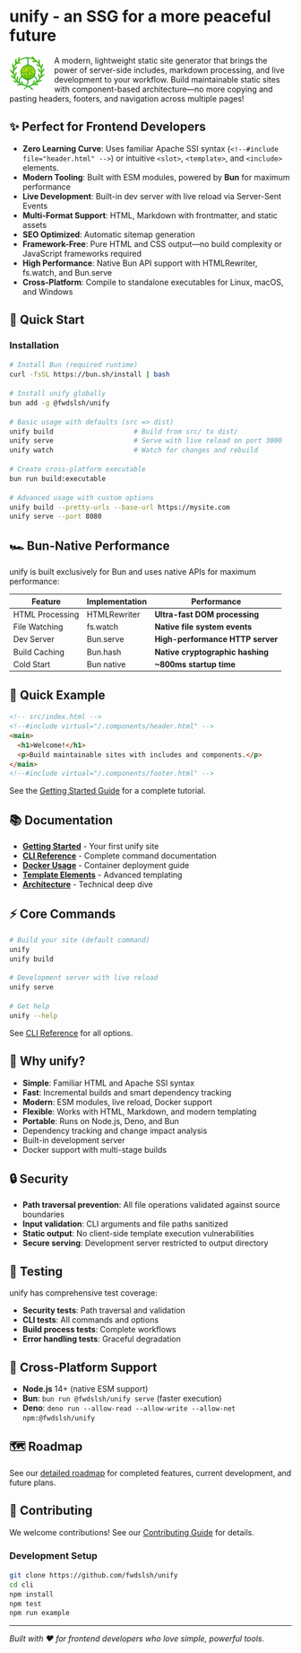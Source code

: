 # unify - an SSG for a more peaceful future


<img src="example/src/imgs/green-icon-64.png" alt="unify banner" style="float: left; margin-right: 16px;" />

A modern, lightweight static site generator that brings the power of server-side includes, markdown processing, and live development to your workflow. Build maintainable static sites with component-based architecture—no more copying and pasting headers, footers, and navigation across multiple pages!


## ✨ Perfect for Frontend Developers

- **Zero Learning Curve**: Uses familiar Apache SSI syntax (`<!--#include file="header.html" -->`) or intuitive `<slot>`, `<template>`, and `<include>` elements.
- **Modern Tooling**: Built with ESM modules, powered by **Bun** for maximum performance
- **Live Development**: Built-in dev server with live reload via Server-Sent Events
- **Multi-Format Support**: HTML, Markdown with frontmatter, and static assets
- **SEO Optimized**: Automatic sitemap generation
- **Framework-Free**: Pure HTML and CSS output—no build complexity or JavaScript frameworks required
- **High Performance**: Native Bun API support with HTMLRewriter, fs.watch, and Bun.serve
- **Cross-Platform**: Compile to standalone executables for Linux, macOS, and Windows

## 🚀 Quick Start

### Installation

```bash
# Install Bun (required runtime)
curl -fsSL https://bun.sh/install | bash

# Install unify globally
bun add -g @fwdslsh/unify

# Basic usage with defaults (src => dist)
unify build                    # Build from src/ to dist/
unify serve                    # Serve with live reload on port 3000
unify watch                    # Watch for changes and rebuild

# Create cross-platform executable
bun run build:executable

# Advanced usage with custom options
unify build --pretty-urls --base-url https://mysite.com
unify serve --port 8080
```

## 🏎️ Bun-Native Performance

unify is built exclusively for Bun and uses native APIs for maximum performance:

| Feature | Implementation | Performance |
|---------|----------------|-------------|
| HTML Processing | HTMLRewriter | **Ultra-fast DOM processing** |
| File Watching | fs.watch | **Native file system events** |
| Dev Server | Bun.serve | **High-performance HTTP server** |
| Build Caching | Bun.hash | **Native cryptographic hashing** |
| Cold Start | Bun native | **~800ms startup time** |

## 📁 Quick Example

```html
<!-- src/index.html -->
<!--#include virtual="/.components/header.html" -->
<main>
  <h1>Welcome!</h1>
  <p>Build maintainable sites with includes and components.</p>
</main>
<!--#include virtual="/.components/footer.html" -->
```

See the [Getting Started Guide](docs/getting-started.md) for a complete tutorial.

## 📚 Documentation

- **[Getting Started](docs/getting-started.md)** - Your first unify site
- **[CLI Reference](docs/cli-reference.md)** - Complete command documentation
- **[Docker Usage](docs/docker-usage.md)** - Container deployment guide
- **[Template Elements](docs/template-elements-in-markdown.md)** - Advanced templating
- **[Architecture](docs/ARCHITECTURE.md)** - Technical deep dive

## ⚡ Core Commands

```bash
# Build your site (default command)
unify
unify build

# Development server with live reload
unify serve

# Get help
unify --help
```

See [CLI Reference](docs/cli-reference.md) for all options.

## 🎯 Why unify?

- **Simple**: Familiar HTML and Apache SSI syntax
- **Fast**: Incremental builds and smart dependency tracking  
- **Modern**: ESM modules, live reload, Docker support
- **Flexible**: Works with HTML, Markdown, and modern templating
- **Portable**: Runs on Node.js, Deno, and Bun
- Dependency tracking and change impact analysis
- Built-in development server
- Docker support with multi-stage builds

## 🔒 Security

- **Path traversal prevention**: All file operations validated against source boundaries
- **Input validation**: CLI arguments and file paths sanitized
- **Static output**: No client-side template execution vulnerabilities
- **Secure serving**: Development server restricted to output directory

## 🧪 Testing

unify has comprehensive test coverage:

- **Security tests**: Path traversal and validation
- **CLI tests**: All commands and options
- **Build process tests**: Complete workflows
- **Error handling tests**: Graceful degradation

## 🔗 Cross-Platform Support

- **Node.js** 14+ (native ESM support)
- **Bun**: `bun run @fwdslsh/unify serve` (faster execution)
- **Deno**: `deno run --allow-read --allow-write --allow-net npm:@fwdslsh/unify`

## 🗺️ Roadmap

See our [detailed roadmap](ROADMAP.md) for completed features, current development, and future plans.

## 🤝 Contributing

We welcome contributions! See our [Contributing Guide](CONTRIBUTING.md) for details.

### Development Setup

```bash
git clone https://github.com/fwdslsh/unify
cd cli
npm install
npm test
npm run example
```

---

_Built with ❤️ for frontend developers who love simple, powerful tools._
